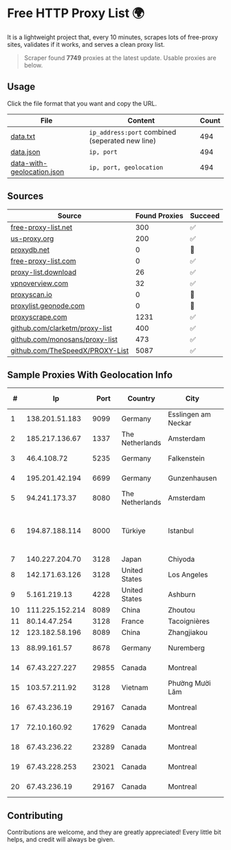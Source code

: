 
# Free HTTP Proxy List 🌍

It is a lightweight project that, every 10 minutes, scrapes lots of free-proxy sites, validates if it works, and serves a clean proxy list.


> Scraper found **7749** proxies at the latest update. Usable proxies are below.

## Usage

Click the file format that you want and copy the URL.


|File|Content|Count|
|----|-------|-----|
|[data.txt](https://raw.githubusercontent.com/themiralay/Proxy-List-World/master/data.txt)|`ip_address:port` combined (seperated new line)|494|
|[data.json](https://raw.githubusercontent.com/themiralay/Proxy-List-World/master/data.json)|`ip, port`|494|
|[data-with-geolocation.json](https://raw.githubusercontent.com/themiralay/Proxy-List-World/master/data-with-geolocation.json)|`ip, port, geolocation`|494|

## Sources

|Source|Found Proxies|Succeed|
|------|-------------|-------|
|[free-proxy-list.net](https://free-proxy-list.net)|300|✅|
|[us-proxy.org](https://www.us-proxy.org)|200|✅|
|[proxydb.net](http://proxydb.net)|0|🚫|
|[free-proxy-list.com](https://free-proxy-list.com/?page=&port=&type%5B%5D=http&type%5B%5D=https&up_time=0&search=Search)|0|✅|
|[proxy-list.download](https://www.proxy-list.download/HTTP)|26|✅|
|[vpnoverview.com](https://vpnoverview.com/privacy/anonymous-browsing/free-proxy-servers)|32|✅|
|[proxyscan.io](https://www.proxyscan.io)|0|🚫|
|[proxylist.geonode.com](https://proxylist.geonode.com/api/proxy-list?limit=300&page=1&sort_by=lastChecked&sort_type=desc&protocols=http,https)|0|🚫|
|[proxyscrape.com](https://api.proxyscrape.com/v2/?request=displayproxies&protocol=http&timeout=10000&country=all&ssl=all&anonymity=all)|1231|✅|
|[github.com/clarketm/proxy-list](https://raw.githubusercontent.com/clarketm/proxy-list/master/proxy-list-raw.txt)|400|✅|
|[github.com/monosans/proxy-list](https://raw.githubusercontent.com/monosans/proxy-list/main/proxies/http.txt)|473|✅|
|[github.com/TheSpeedX/PROXY-List](https://raw.githubusercontent.com/TheSpeedX/PROXY-List/master/http.txt)|5087|✅|


## Sample Proxies With Geolocation Info

|#|Ip|Port|Country|City|Internet Service Provider|
|-|--|----|-------|----|-------------------------|
|1|138.201.51.183|9099|Germany|Esslingen am Neckar|Hetzner Online GmbH|
|2|185.217.136.67|1337|The Netherlands|Amsterdam|Stallion Network Services Limited|
|3|46.4.108.72|5235|Germany|Falkenstein|Hetzner Online GmbH|
|4|195.201.42.194|6699|Germany|Gunzenhausen|Hetzner Online GmbH|
|5|94.241.173.37|8080|The Netherlands|Amsterdam|TimeWeb Ltd.|
|6|194.87.188.114|8000|Türkiye|Istanbul|Kadir Huseyin Tezcan Nosspeed Internet Teknolojileri|
|7|140.227.204.70|3128|Japan|Chiyoda|InfoSphere|
|8|142.171.63.126|3128|United States|Los Angeles|Multacom Corporation|
|9|5.161.219.13|4228|United States|Ashburn|Hetzner Online GmbH|
|10|111.225.152.214|8089|China|Zhoutou|China Telecom|
|11|80.14.47.254|3128|France|Tacoignières|France Telecom|
|12|123.182.58.196|8089|China|Zhangjiakou|China Telecom|
|13|88.99.161.57|8678|Germany|Nuremberg|Hetzner Online GmbH|
|14|67.43.227.227|29855|Canada|Montreal|GloboTech Communications|
|15|103.57.211.92|3128|Vietnam|Phường Mười Lăm|NHANHOA|
|16|67.43.236.19|29167|Canada|Montreal|GloboTech Communications|
|17|72.10.160.92|17629|Canada|Montreal|GloboTech Communications|
|18|67.43.236.22|23289|Canada|Montreal|GloboTech Communications|
|19|67.43.228.253|23021|Canada|Montreal|GloboTech Communications|
|20|67.43.236.19|29167|Canada|Montreal|GloboTech Communications|



## Contributing

Contributions are welcome, and they are greatly appreciated! Every
little bit helps, and credit will always be given.

